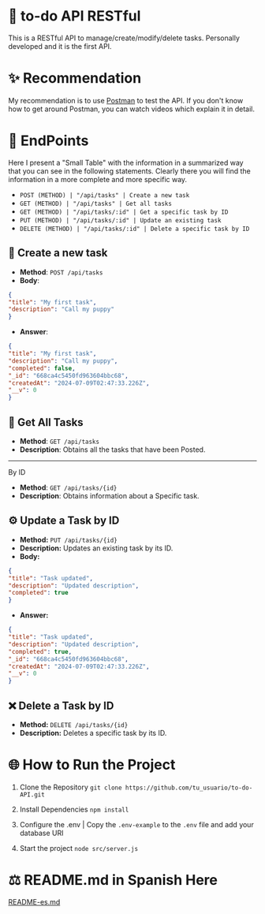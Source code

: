 # 🎈 to-do API RESTful

This is a RESTful API to manage/create/modify/delete tasks. Personally developed and it is the first API.

# ✨ Recommendation
My recommendation is to use [Postman](https://www.postman.com/) to test the API. If you don't know how to get around Postman, you can watch videos which explain it in detail.

# 🔌 EndPoints
Here I present a "Small Table" with the information in a summarized way that you can see in the following statements. Clearly there you will find the information in a more complete and more specific way.
- `POST (METHOD) | "/api/tasks" | Create a new task`
- `GET (METHOD) | "/api/tasks" | Get all tasks`
- `GET (METHOD) | "/api/tasks/:id" | Get a specific task by ID`
- `PUT (METHOD) | "/api/tasks/:id" | Update an existing task`
- `DELETE (METHOD) | "/api/tasks/:id" | Delete a specific task by ID`

## 🔋 Create a new task

- **Method**: `POST /api/tasks`
- **Body**:
 ```json
 {
 "title": "My first task",
 "description": "Call my puppy"
 }
 ```
- **Answer**:
 ```json
 {
 "title": "My first task",
 "description": "Call my puppy",
 "completed": false,
 "_id": "668ca4c5450fd963604bbc68",
 "createdAt": "2024-07-09T02:47:33.226Z",
 "__v": 0
 }
 ```
## 🥇 Get All Tasks

- **Method**: `GET /api/tasks`
- **Description**: Obtains all the tasks that have been Posted.

---

By ID
- **Method**: `GET /api/tasks/{id}`
- **Description**: Obtains information about a Specific task.

## ⚙ Update a Task by ID

- **Method:** `PUT /api/tasks/{id}`
- **Description:** Updates an existing task by its ID.
- **Body:**
 ```json
 {
 "title": "Task updated",
 "description": "Updated description",
 "completed": true
 }
 ```
- **Answer:**
 ```json
 {
 "title": "Task updated",
 "description": "Updated description",
 "completed": true,
 "_id": "668ca4c5450fd963604bbc68",
 "createdAt": "2024-07-09T02:47:33.226Z",
 "__v": 0
 }
 ```
## ❌ Delete a Task by ID

- **Method:** `DELETE /api/tasks/{id}`
- **Description:** Deletes a specific task by its ID.

# 🌐 How to Run the Project

1. Clone the Repository ```git clone https://github.com/tu_usuario/to-do-API.git```

2. Install Dependencies ``` npm install ```

3. Configure the .env | Copy the `.env-example` to the `.env` file and add your database URI

4. Start the project ``` node src/server.js ```

# ⚖ README.md in Spanish Here
[README-es.md](README-es.md)
